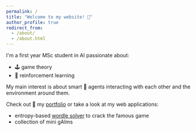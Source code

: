 ```yaml
---
permalink: /
title: "Welcome to my website! 👋"
author_profile: true
redirect_from: 
  - /about/
  - /about.html
---
```


I'm a first year MSc student in AI passionate about:

- 🕹️ game theory
- 🤖 reinforcement learning

My main interest is about smart 🧠 agents interacting with each other and the \
environment around them.

Check out 👀 my [portfolio](/portfolio) or take a look at my web applications:

- entropy-based [wordle solver](https://wrdl-slv.streamlit.app/) to crack the famous game
- collection of mini gAIms